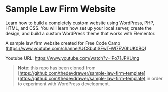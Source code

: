 # Sample Law Firm Website

Learn how to build a completely custom website using WordPress, PHP, HTML, and CSS. You will learn how set up your local server, create the design, and build a custom WordPress theme that works with Elementor. 

A sample law firm website created for Free Code Camp (https://www.youtube.com/channel/UC8butISFwT-Wl7EV0hUK0BQ)

Youtube URL: https://www.youtube.com/watch?v=IPo71JPKUmg


> __Note__: this repo has been cloned from [https://github.com/thedevdrawer/sample-law-firm-template](https://github.com/thedevdrawer/sample-law-firm-template) in order to experiment
> with WordPress development.
